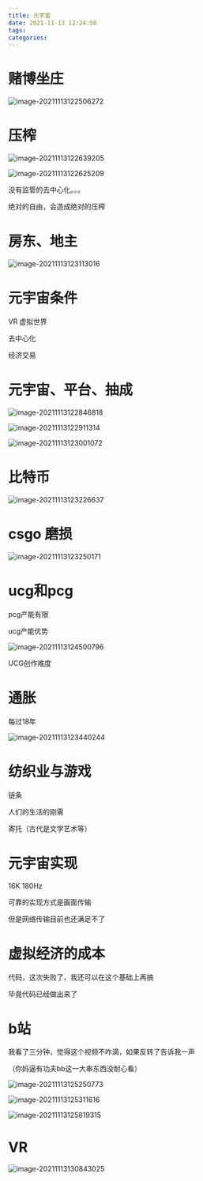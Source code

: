 ```yaml
---
title: 元宇宙
date: 2021-11-13 12:24:58
tags:
categories:
---
```






# 赌博坐庄

![image-20211113122506272](https://gitee.com/simple_one1/pic/raw/master/image-20211113122506272.png)







# 压榨

![image-20211113122639205](https://gitee.com/simple_one1/pic/raw/master/image-20211113122639205.png)



![image-20211113122625209](https://gitee.com/simple_one1/pic/raw/master/image-20211113122625209.png)



没有监管的去中心化。。。

绝对的自由，会造成绝对的压榨







# 房东、地主

![image-20211113123113016](https://gitee.com/simple_one1/pic/raw/master/image-20211113123113016.png)



# 元宇宙条件

VR 虚拟世界

去中心化

经济交易





# 元宇宙、平台、抽成

![image-20211113122846818](https://gitee.com/simple_one1/pic/raw/master/image-20211113122846818.png)

![image-20211113122911314](https://gitee.com/simple_one1/pic/raw/master/image-20211113122911314.png)



![image-20211113123001072](https://gitee.com/simple_one1/pic/raw/master/image-20211113123001072.png)





# 比特币

![image-20211113123226637](https://gitee.com/simple_one1/pic/raw/master/image-20211113123226637.png)





# csgo 磨损

![image-20211113123250171](https://gitee.com/simple_one1/pic/raw/master/image-20211113123250171.png)





# ucg和pcg

pcg产能有限

ucg产能优势

![image-20211113124500796](https://gitee.com/simple_one1/pic/raw/master/image-20211113124500796.png)



UCG创作难度







# 通胀

每过18年

![image-20211113123440244](https://gitee.com/simple_one1/pic/raw/master/image-20211113123440244.png)





# 纺织业与游戏

链条

人们的生活的刚需

寄托（古代是文学艺术等）





# 元宇宙实现

16K 180Hz

可靠的实现方式是画面传输

但是网络传输目前也还满足不了



# 虚拟经济的成本

代码，这次失败了，我还可以在这个基础上再搞

毕竟代码已经做出来了





# b站

我看了三分钟，觉得这个视频不咋滴，如果反转了告诉我一声

（你妈逼有功夫bb这一大串东西没耐心看）

![image-20211113125250773](https://gitee.com/simple_one1/pic/raw/master/image-20211113125250773.png)

![image-20211113125311616](https://gitee.com/simple_one1/pic/raw/master/image-20211113125311616.png)



![image-20211113125819315](https://gitee.com/simple_one1/pic/raw/master/image-20211113125819315.png)





# VR

![image-20211113130843025](https://gitee.com/simple_one1/pic/raw/master/image-20211113130843025.png)